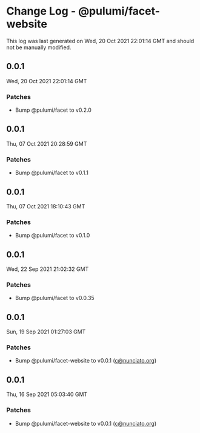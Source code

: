 # Change Log - @pulumi/facet-website

This log was last generated on Wed, 20 Oct 2021 22:01:14 GMT and should not be manually modified.

<!-- Start content -->

## 0.0.1

Wed, 20 Oct 2021 22:01:14 GMT

### Patches

- Bump @pulumi/facet to v0.2.0

## 0.0.1

Thu, 07 Oct 2021 20:28:59 GMT

### Patches

- Bump @pulumi/facet to v0.1.1

## 0.0.1

Thu, 07 Oct 2021 18:10:43 GMT

### Patches

- Bump @pulumi/facet to v0.1.0

## 0.0.1

Wed, 22 Sep 2021 21:02:32 GMT

### Patches

- Bump @pulumi/facet to v0.0.35

## 0.0.1

Sun, 19 Sep 2021 01:27:03 GMT

### Patches

- Bump @pulumi/facet-website to v0.0.1 (c@nunciato.org)

## 0.0.1

Thu, 16 Sep 2021 05:03:40 GMT

### Patches

- Bump @pulumi/facet-website to v0.0.1 (c@nunciato.org)
